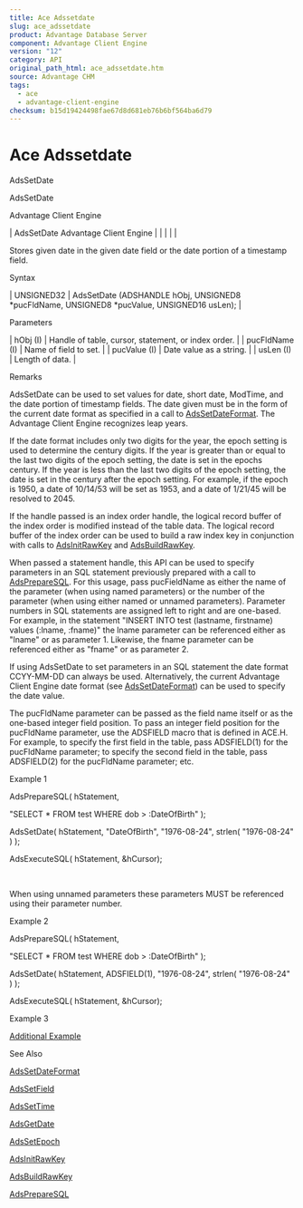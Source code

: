 ```yaml
---
title: Ace Adssetdate
slug: ace_adssetdate
product: Advantage Database Server
component: Advantage Client Engine
version: "12"
category: API
original_path_html: ace_adssetdate.htm
source: Advantage CHM
tags:
  - ace
  - advantage-client-engine
checksum: b15d19424498fae67d8d681eb76b6bf564ba6d79
---
```


# Ace Adssetdate

AdsSetDate

AdsSetDate

Advantage Client Engine

| AdsSetDate  Advantage Client Engine |  |  |  |  |

Stores given date in the given date field or the date portion of a timestamp field.

Syntax

| UNSIGNED32 | AdsSetDate (ADSHANDLE hObj,  UNSIGNED8 \*pucFldName,  UNSIGNED8 \*pucValue,  UNSIGNED16 usLen); |

Parameters

| hObj (I) | Handle of table, cursor, statement, or index order. |
| pucFldName (I) | Name of field to set. |
| pucValue (I) | Date value as a string. |
| usLen (I) | Length of data. |

Remarks

AdsSetDate can be used to set values for date, short date, ModTime, and the date portion of timestamp fields. The date given must be in the form of the current date format as specified in a call to [AdsSetDateFormat](ace_adssetdateformat.md). The Advantage Client Engine recognizes leap years.

If the date format includes only two digits for the year, the epoch setting is used to determine the century digits. If the year is greater than or equal to the last two digits of the epoch setting, the date is set in the epochs century. If the year is less than the last two digits of the epoch setting, the date is set in the century after the epoch setting. For example, if the epoch is 1950, a date of 10/14/53 will be set as 1953, and a date of 1/21/45 will be resolved to 2045.

If the handle passed is an index order handle, the logical record buffer of the index order is modified instead of the table data. The logical record buffer of the index order can be used to build a raw index key in conjunction with calls to [AdsInitRawKey](ace_adsinitrawkey.md) and [AdsBuildRawKey](ace_adsbuildrawkey.md).

When passed a statement handle, this API can be used to specify parameters in an SQL statement previously prepared with a call to [AdsPrepareSQL](ace_adspreparesql.md). For this usage, pass pucFieldName as either the name of the parameter (when using named parameters) or the number of the parameter (when using either named or unnamed parameters). Parameter numbers in SQL statements are assigned left to right and are one-based. For example, in the statement "INSERT INTO test (lastname, firstname) values (:lname, :fname)" the lname parameter can be referenced either as "lname" or as parameter 1. Likewise, the fname parameter can be referenced either as "fname" or as parameter 2.

If using AdsSetDate to set parameters in an SQL statement the date format CCYY-MM-DD can always be used. Alternatively, the current Advantage Client Engine date format (see [AdsSetDateFormat](ace_adssetdateformat.md)) can be used to specify the date value.

The pucFldName parameter can be passed as the field name itself or as the one-based integer field position. To pass an integer field position for the pucFldName parameter, use the ADSFIELD macro that is defined in ACE.H. For example, to specify the first field in the table, pass ADSFIELD(1) for the pucFldName parameter; to specify the second field in the table, pass ADSFIELD(2) for the pucFldName parameter; etc.

Example 1

AdsPrepareSQL( hStatement,

"SELECT \* FROM test WHERE dob > :DateOfBirth" );

AdsSetDate( hStatement, "DateOfBirth", "1976-08-24", strlen( "1976-08-24" ) );

AdsExecuteSQL( hStatement, &hCursor);

 

When using unnamed parameters these parameters MUST be referenced using their parameter number.

Example 2

AdsPrepareSQL( hStatement,

"SELECT \* FROM test WHERE dob > :DateOfBirth" );

AdsSetDate( hStatement, ADSFIELD(1), "1976-08-24", strlen( "1976-08-24" ) );

AdsExecuteSQL( hStatement, &hCursor);

Example 3

[Additional Example](ace_examples.md#adssetdateexample)

See Also

[AdsSetDateFormat](ace_adssetdateformat.md)

[AdsSetField](ace_adssetfield.md)

[AdsSetTime](ace_adssettime.md)

[AdsGetDate](ace_adsgetdate.md)

[AdsSetEpoch](ace_adssetepoch.md)

[AdsInitRawKey](ace_adsinitrawkey.md)

[AdsBuildRawKey](ace_adsbuildrawkey.md)

[AdsPrepareSQL](ace_adspreparesql.md)
